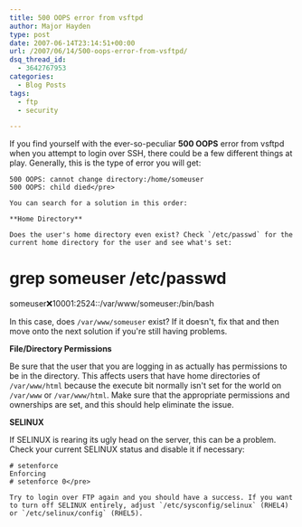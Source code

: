 ```yaml
---
title: 500 OOPS error from vsftpd
author: Major Hayden
type: post
date: 2007-06-14T23:14:51+00:00
url: /2007/06/14/500-oops-error-from-vsftpd/
dsq_thread_id:
  - 3642767953
categories:
  - Blog Posts
tags:
  - ftp
  - security

---
```

If you find yourself with the ever-so-peculiar **500 OOPS** error from vsftpd when you attempt to login over SSH, there could be a few different things at play. Generally, this is the type of error you will get:

```
500 OOPS: cannot change directory:/home/someuser
500 OOPS: child died</pre>

You can search for a solution in this order:

**Home Directory**

Does the user's home directory even exist? Check `/etc/passwd` for the current home directory for the user and see what's set:

```
# grep someuser /etc/passwd
someuser:x:10001:2524::/var/www/someuser:/bin/bash</pre>

In this case, does `/var/www/someuser` exist? If it doesn't, fix that and then move onto the next solution if you're still having problems.

**File/Directory Permissions**

Be sure that the user that you are logging in as actually has permissions to be in the directory. This affects users that have home directories of `/var/www/html` because the execute bit normally isn't set for the world on `/var/www` or `/var/www/html`. Make sure that the appropriate permissions and ownerships are set, and this should help eliminate the issue.

**SELINUX**

If SELINUX is rearing its ugly head on the server, this can be a problem. Check your current SELINUX status and disable it if necessary:

```
# setenforce
Enforcing
# setenforce 0</pre>

Try to login over FTP again and you should have a success. If you want to turn off SELINUX entirely, adjust `/etc/sysconfig/selinux` (RHEL4) or `/etc/selinux/config` (RHEL5).
